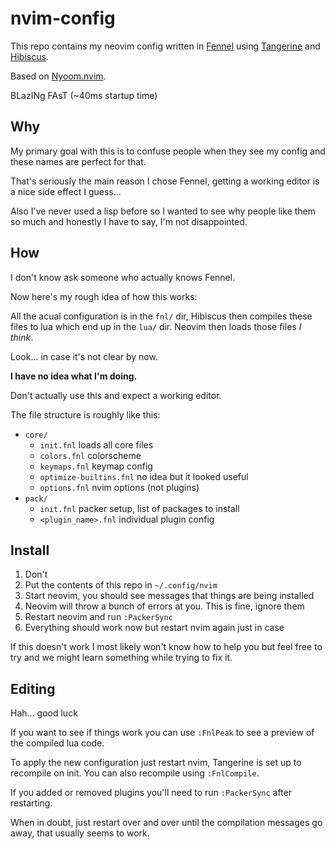 # nvim-config

This repo contains my neovim config written in [Fennel](https://fennel-lang.org/)
using [Tangerine](https://github.com/udayvir-singh/tangerine.nvim) and
[Hibiscus](https://github.com/udayvir-singh/hibiscus.nvim).

Based on [Nyoom.nvim](https://github.com/shaunsingh/nyoom.nvim).

BLazINg FAsT (~40ms startup time)

## Why
My primary goal with this is to confuse people when they see my config and
these names are perfect for that.

That's seriously the main reason I chose Fennel, getting a working editor is a
nice side effect I guess...

Also I've never used a lisp before so I wanted to see why people like them so
much and honestly I have to say, I'm not disappointed.

## How
I don't know ask someone who actually knows Fennel.

Now here's my rough idea of how this works:

All the acual configuration is in the `fnl/` dir, Hibiscus then compiles
these files to lua which end up in the `lua/` dir.
Neovim then loads those files *I think*.

Look... in case it's not clear by now.

**I have no idea what I'm doing.**

Don't actually use this and expect a working editor.

The file structure is roughly like this:
- `core/`
    - `init.fnl` loads all core files
    - `colors.fnl` colorscheme
    - `keymaps.fnl` keymap config
    - `optimize-builtins.fnl` no idea but it looked useful
    - `options.fnl` nvim options (not plugins)
- `pack/`
    - `init.fnl` packer setup, list of packages to install
    - `<plugin_name>.fnl` individual plugin config

## Install

1. Don't
2. Put the contents of this repo in `~/.config/nvim`
3. Start neovim, you should see messages that things are being installed
4. Neovim will throw a bunch of errors at you. This is fine, ignore them
5. Restart neovim and run `:PackerSync`
6. Everything should work now but restart nvim again just in case

If this doesn't work I most likely won't know how to help you but feel free
to try and we might learn something while trying to fix it.

## Editing
Hah... good luck

If you want to see if things work you can use `:FnlPeak` to see a preview of
the compiled lua code.

To apply the new configuration just restart nvim, Tangerine is set up to
recompile on init.
You can also recompile using `:FnlCompile`.

If you added or removed plugins you'll need to run `:PackerSync` after
restarting.

When in doubt, just restart over and over until the compilation messages go away,
that usually seems to work.
